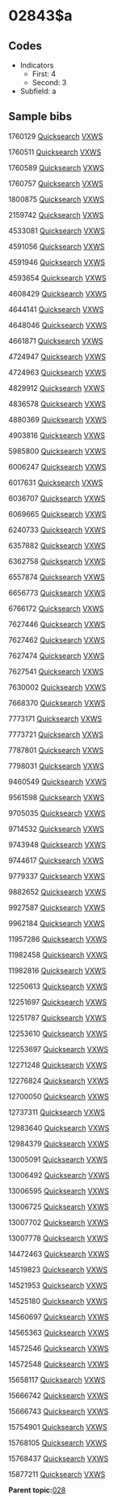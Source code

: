# 02843$a

## Codes

-   Indicators
    -   First: 4
    -   Second: 3
-   Subfield: a

## Sample bibs

1760129 [Quicksearch](https://search.library.yale.edu/catalog/1760129) [VXWS](http://prodorbis.library.yale.edu:7014/vxws/GetHoldingsService?bibId=1760129)

1760511 [Quicksearch](https://search.library.yale.edu/catalog/1760511) [VXWS](http://prodorbis.library.yale.edu:7014/vxws/GetHoldingsService?bibId=1760511)

1760589 [Quicksearch](https://search.library.yale.edu/catalog/1760589) [VXWS](http://prodorbis.library.yale.edu:7014/vxws/GetHoldingsService?bibId=1760589)

1760757 [Quicksearch](https://search.library.yale.edu/catalog/1760757) [VXWS](http://prodorbis.library.yale.edu:7014/vxws/GetHoldingsService?bibId=1760757)

1800875 [Quicksearch](https://search.library.yale.edu/catalog/1800875) [VXWS](http://prodorbis.library.yale.edu:7014/vxws/GetHoldingsService?bibId=1800875)

2159742 [Quicksearch](https://search.library.yale.edu/catalog/2159742) [VXWS](http://prodorbis.library.yale.edu:7014/vxws/GetHoldingsService?bibId=2159742)

4533081 [Quicksearch](https://search.library.yale.edu/catalog/4533081) [VXWS](http://prodorbis.library.yale.edu:7014/vxws/GetHoldingsService?bibId=4533081)

4591056 [Quicksearch](https://search.library.yale.edu/catalog/4591056) [VXWS](http://prodorbis.library.yale.edu:7014/vxws/GetHoldingsService?bibId=4591056)

4591946 [Quicksearch](https://search.library.yale.edu/catalog/4591946) [VXWS](http://prodorbis.library.yale.edu:7014/vxws/GetHoldingsService?bibId=4591946)

4593654 [Quicksearch](https://search.library.yale.edu/catalog/4593654) [VXWS](http://prodorbis.library.yale.edu:7014/vxws/GetHoldingsService?bibId=4593654)

4608429 [Quicksearch](https://search.library.yale.edu/catalog/4608429) [VXWS](http://prodorbis.library.yale.edu:7014/vxws/GetHoldingsService?bibId=4608429)

4644141 [Quicksearch](https://search.library.yale.edu/catalog/4644141) [VXWS](http://prodorbis.library.yale.edu:7014/vxws/GetHoldingsService?bibId=4644141)

4648046 [Quicksearch](https://search.library.yale.edu/catalog/4648046) [VXWS](http://prodorbis.library.yale.edu:7014/vxws/GetHoldingsService?bibId=4648046)

4661871 [Quicksearch](https://search.library.yale.edu/catalog/4661871) [VXWS](http://prodorbis.library.yale.edu:7014/vxws/GetHoldingsService?bibId=4661871)

4724947 [Quicksearch](https://search.library.yale.edu/catalog/4724947) [VXWS](http://prodorbis.library.yale.edu:7014/vxws/GetHoldingsService?bibId=4724947)

4724963 [Quicksearch](https://search.library.yale.edu/catalog/4724963) [VXWS](http://prodorbis.library.yale.edu:7014/vxws/GetHoldingsService?bibId=4724963)

4829912 [Quicksearch](https://search.library.yale.edu/catalog/4829912) [VXWS](http://prodorbis.library.yale.edu:7014/vxws/GetHoldingsService?bibId=4829912)

4836578 [Quicksearch](https://search.library.yale.edu/catalog/4836578) [VXWS](http://prodorbis.library.yale.edu:7014/vxws/GetHoldingsService?bibId=4836578)

4880369 [Quicksearch](https://search.library.yale.edu/catalog/4880369) [VXWS](http://prodorbis.library.yale.edu:7014/vxws/GetHoldingsService?bibId=4880369)

4903816 [Quicksearch](https://search.library.yale.edu/catalog/4903816) [VXWS](http://prodorbis.library.yale.edu:7014/vxws/GetHoldingsService?bibId=4903816)

5985800 [Quicksearch](https://search.library.yale.edu/catalog/5985800) [VXWS](http://prodorbis.library.yale.edu:7014/vxws/GetHoldingsService?bibId=5985800)

6006247 [Quicksearch](https://search.library.yale.edu/catalog/6006247) [VXWS](http://prodorbis.library.yale.edu:7014/vxws/GetHoldingsService?bibId=6006247)

6017631 [Quicksearch](https://search.library.yale.edu/catalog/6017631) [VXWS](http://prodorbis.library.yale.edu:7014/vxws/GetHoldingsService?bibId=6017631)

6036707 [Quicksearch](https://search.library.yale.edu/catalog/6036707) [VXWS](http://prodorbis.library.yale.edu:7014/vxws/GetHoldingsService?bibId=6036707)

6069665 [Quicksearch](https://search.library.yale.edu/catalog/6069665) [VXWS](http://prodorbis.library.yale.edu:7014/vxws/GetHoldingsService?bibId=6069665)

6240733 [Quicksearch](https://search.library.yale.edu/catalog/6240733) [VXWS](http://prodorbis.library.yale.edu:7014/vxws/GetHoldingsService?bibId=6240733)

6357882 [Quicksearch](https://search.library.yale.edu/catalog/6357882) [VXWS](http://prodorbis.library.yale.edu:7014/vxws/GetHoldingsService?bibId=6357882)

6362758 [Quicksearch](https://search.library.yale.edu/catalog/6362758) [VXWS](http://prodorbis.library.yale.edu:7014/vxws/GetHoldingsService?bibId=6362758)

6557874 [Quicksearch](https://search.library.yale.edu/catalog/6557874) [VXWS](http://prodorbis.library.yale.edu:7014/vxws/GetHoldingsService?bibId=6557874)

6656773 [Quicksearch](https://search.library.yale.edu/catalog/6656773) [VXWS](http://prodorbis.library.yale.edu:7014/vxws/GetHoldingsService?bibId=6656773)

6766172 [Quicksearch](https://search.library.yale.edu/catalog/6766172) [VXWS](http://prodorbis.library.yale.edu:7014/vxws/GetHoldingsService?bibId=6766172)

7627446 [Quicksearch](https://search.library.yale.edu/catalog/7627446) [VXWS](http://prodorbis.library.yale.edu:7014/vxws/GetHoldingsService?bibId=7627446)

7627462 [Quicksearch](https://search.library.yale.edu/catalog/7627462) [VXWS](http://prodorbis.library.yale.edu:7014/vxws/GetHoldingsService?bibId=7627462)

7627474 [Quicksearch](https://search.library.yale.edu/catalog/7627474) [VXWS](http://prodorbis.library.yale.edu:7014/vxws/GetHoldingsService?bibId=7627474)

7627541 [Quicksearch](https://search.library.yale.edu/catalog/7627541) [VXWS](http://prodorbis.library.yale.edu:7014/vxws/GetHoldingsService?bibId=7627541)

7630002 [Quicksearch](https://search.library.yale.edu/catalog/7630002) [VXWS](http://prodorbis.library.yale.edu:7014/vxws/GetHoldingsService?bibId=7630002)

7668370 [Quicksearch](https://search.library.yale.edu/catalog/7668370) [VXWS](http://prodorbis.library.yale.edu:7014/vxws/GetHoldingsService?bibId=7668370)

7773171 [Quicksearch](https://search.library.yale.edu/catalog/7773171) [VXWS](http://prodorbis.library.yale.edu:7014/vxws/GetHoldingsService?bibId=7773171)

7773721 [Quicksearch](https://search.library.yale.edu/catalog/7773721) [VXWS](http://prodorbis.library.yale.edu:7014/vxws/GetHoldingsService?bibId=7773721)

7787801 [Quicksearch](https://search.library.yale.edu/catalog/7787801) [VXWS](http://prodorbis.library.yale.edu:7014/vxws/GetHoldingsService?bibId=7787801)

7798031 [Quicksearch](https://search.library.yale.edu/catalog/7798031) [VXWS](http://prodorbis.library.yale.edu:7014/vxws/GetHoldingsService?bibId=7798031)

9460549 [Quicksearch](https://search.library.yale.edu/catalog/9460549) [VXWS](http://prodorbis.library.yale.edu:7014/vxws/GetHoldingsService?bibId=9460549)

9561598 [Quicksearch](https://search.library.yale.edu/catalog/9561598) [VXWS](http://prodorbis.library.yale.edu:7014/vxws/GetHoldingsService?bibId=9561598)

9705035 [Quicksearch](https://search.library.yale.edu/catalog/9705035) [VXWS](http://prodorbis.library.yale.edu:7014/vxws/GetHoldingsService?bibId=9705035)

9714532 [Quicksearch](https://search.library.yale.edu/catalog/9714532) [VXWS](http://prodorbis.library.yale.edu:7014/vxws/GetHoldingsService?bibId=9714532)

9743948 [Quicksearch](https://search.library.yale.edu/catalog/9743948) [VXWS](http://prodorbis.library.yale.edu:7014/vxws/GetHoldingsService?bibId=9743948)

9744617 [Quicksearch](https://search.library.yale.edu/catalog/9744617) [VXWS](http://prodorbis.library.yale.edu:7014/vxws/GetHoldingsService?bibId=9744617)

9779337 [Quicksearch](https://search.library.yale.edu/catalog/9779337) [VXWS](http://prodorbis.library.yale.edu:7014/vxws/GetHoldingsService?bibId=9779337)

9882652 [Quicksearch](https://search.library.yale.edu/catalog/9882652) [VXWS](http://prodorbis.library.yale.edu:7014/vxws/GetHoldingsService?bibId=9882652)

9927587 [Quicksearch](https://search.library.yale.edu/catalog/9927587) [VXWS](http://prodorbis.library.yale.edu:7014/vxws/GetHoldingsService?bibId=9927587)

9962184 [Quicksearch](https://search.library.yale.edu/catalog/9962184) [VXWS](http://prodorbis.library.yale.edu:7014/vxws/GetHoldingsService?bibId=9962184)

11957286 [Quicksearch](https://search.library.yale.edu/catalog/11957286) [VXWS](http://prodorbis.library.yale.edu:7014/vxws/GetHoldingsService?bibId=11957286)

11982458 [Quicksearch](https://search.library.yale.edu/catalog/11982458) [VXWS](http://prodorbis.library.yale.edu:7014/vxws/GetHoldingsService?bibId=11982458)

11982816 [Quicksearch](https://search.library.yale.edu/catalog/11982816) [VXWS](http://prodorbis.library.yale.edu:7014/vxws/GetHoldingsService?bibId=11982816)

12250613 [Quicksearch](https://search.library.yale.edu/catalog/12250613) [VXWS](http://prodorbis.library.yale.edu:7014/vxws/GetHoldingsService?bibId=12250613)

12251697 [Quicksearch](https://search.library.yale.edu/catalog/12251697) [VXWS](http://prodorbis.library.yale.edu:7014/vxws/GetHoldingsService?bibId=12251697)

12251787 [Quicksearch](https://search.library.yale.edu/catalog/12251787) [VXWS](http://prodorbis.library.yale.edu:7014/vxws/GetHoldingsService?bibId=12251787)

12253610 [Quicksearch](https://search.library.yale.edu/catalog/12253610) [VXWS](http://prodorbis.library.yale.edu:7014/vxws/GetHoldingsService?bibId=12253610)

12253697 [Quicksearch](https://search.library.yale.edu/catalog/12253697) [VXWS](http://prodorbis.library.yale.edu:7014/vxws/GetHoldingsService?bibId=12253697)

12271248 [Quicksearch](https://search.library.yale.edu/catalog/12271248) [VXWS](http://prodorbis.library.yale.edu:7014/vxws/GetHoldingsService?bibId=12271248)

12276824 [Quicksearch](https://search.library.yale.edu/catalog/12276824) [VXWS](http://prodorbis.library.yale.edu:7014/vxws/GetHoldingsService?bibId=12276824)

12700050 [Quicksearch](https://search.library.yale.edu/catalog/12700050) [VXWS](http://prodorbis.library.yale.edu:7014/vxws/GetHoldingsService?bibId=12700050)

12737311 [Quicksearch](https://search.library.yale.edu/catalog/12737311) [VXWS](http://prodorbis.library.yale.edu:7014/vxws/GetHoldingsService?bibId=12737311)

12983640 [Quicksearch](https://search.library.yale.edu/catalog/12983640) [VXWS](http://prodorbis.library.yale.edu:7014/vxws/GetHoldingsService?bibId=12983640)

12984379 [Quicksearch](https://search.library.yale.edu/catalog/12984379) [VXWS](http://prodorbis.library.yale.edu:7014/vxws/GetHoldingsService?bibId=12984379)

13005091 [Quicksearch](https://search.library.yale.edu/catalog/13005091) [VXWS](http://prodorbis.library.yale.edu:7014/vxws/GetHoldingsService?bibId=13005091)

13006492 [Quicksearch](https://search.library.yale.edu/catalog/13006492) [VXWS](http://prodorbis.library.yale.edu:7014/vxws/GetHoldingsService?bibId=13006492)

13006595 [Quicksearch](https://search.library.yale.edu/catalog/13006595) [VXWS](http://prodorbis.library.yale.edu:7014/vxws/GetHoldingsService?bibId=13006595)

13006725 [Quicksearch](https://search.library.yale.edu/catalog/13006725) [VXWS](http://prodorbis.library.yale.edu:7014/vxws/GetHoldingsService?bibId=13006725)

13007702 [Quicksearch](https://search.library.yale.edu/catalog/13007702) [VXWS](http://prodorbis.library.yale.edu:7014/vxws/GetHoldingsService?bibId=13007702)

13007778 [Quicksearch](https://search.library.yale.edu/catalog/13007778) [VXWS](http://prodorbis.library.yale.edu:7014/vxws/GetHoldingsService?bibId=13007778)

14472463 [Quicksearch](https://search.library.yale.edu/catalog/14472463) [VXWS](http://prodorbis.library.yale.edu:7014/vxws/GetHoldingsService?bibId=14472463)

14519823 [Quicksearch](https://search.library.yale.edu/catalog/14519823) [VXWS](http://prodorbis.library.yale.edu:7014/vxws/GetHoldingsService?bibId=14519823)

14521953 [Quicksearch](https://search.library.yale.edu/catalog/14521953) [VXWS](http://prodorbis.library.yale.edu:7014/vxws/GetHoldingsService?bibId=14521953)

14525180 [Quicksearch](https://search.library.yale.edu/catalog/14525180) [VXWS](http://prodorbis.library.yale.edu:7014/vxws/GetHoldingsService?bibId=14525180)

14560697 [Quicksearch](https://search.library.yale.edu/catalog/14560697) [VXWS](http://prodorbis.library.yale.edu:7014/vxws/GetHoldingsService?bibId=14560697)

14565363 [Quicksearch](https://search.library.yale.edu/catalog/14565363) [VXWS](http://prodorbis.library.yale.edu:7014/vxws/GetHoldingsService?bibId=14565363)

14572546 [Quicksearch](https://search.library.yale.edu/catalog/14572546) [VXWS](http://prodorbis.library.yale.edu:7014/vxws/GetHoldingsService?bibId=14572546)

14572548 [Quicksearch](https://search.library.yale.edu/catalog/14572548) [VXWS](http://prodorbis.library.yale.edu:7014/vxws/GetHoldingsService?bibId=14572548)

15658117 [Quicksearch](https://search.library.yale.edu/catalog/15658117) [VXWS](http://prodorbis.library.yale.edu:7014/vxws/GetHoldingsService?bibId=15658117)

15666742 [Quicksearch](https://search.library.yale.edu/catalog/15666742) [VXWS](http://prodorbis.library.yale.edu:7014/vxws/GetHoldingsService?bibId=15666742)

15666743 [Quicksearch](https://search.library.yale.edu/catalog/15666743) [VXWS](http://prodorbis.library.yale.edu:7014/vxws/GetHoldingsService?bibId=15666743)

15754901 [Quicksearch](https://search.library.yale.edu/catalog/15754901) [VXWS](http://prodorbis.library.yale.edu:7014/vxws/GetHoldingsService?bibId=15754901)

15768105 [Quicksearch](https://search.library.yale.edu/catalog/15768105) [VXWS](http://prodorbis.library.yale.edu:7014/vxws/GetHoldingsService?bibId=15768105)

15768437 [Quicksearch](https://search.library.yale.edu/catalog/15768437) [VXWS](http://prodorbis.library.yale.edu:7014/vxws/GetHoldingsService?bibId=15768437)

15877211 [Quicksearch](https://search.library.yale.edu/catalog/15877211) [VXWS](http://prodorbis.library.yale.edu:7014/vxws/GetHoldingsService?bibId=15877211)

**Parent topic:**[028](../../tags/028/028.md)

